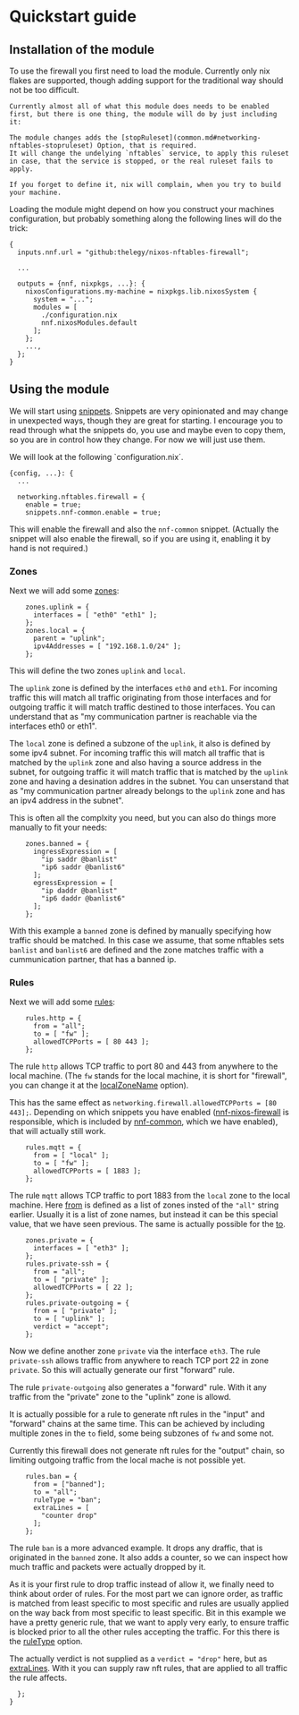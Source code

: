 # Quickstart guide

## Installation of the module
To use the firewall you first need to load the module.
Currently only nix flakes are supported, though adding support for the traditional way should not be too difficult.

```{note}
Currently almost all of what this module does needs to be enabled first, but there is one thing, the module will do by just including it:

The module changes adds the [stopRuleset](common.md#networking-nftables-stopruleset) Option, that is required.
It will change the undelying `nftables` service, to apply this ruleset in case, that the service is stopped, or the real ruleset fails to apply.

If you forget to define it, nix will complain, when you try to build your machine.
```

Loading the module might depend on how you construct your machines configuration, but probably something along the following lines will do the trick:
```
{
  inputs.nnf.url = "github:thelegy/nixos-nftables-firewall";

  ...

  outputs = {nnf, nixpkgs, ...}: {
    nixosConfigurations.my-machine = nixpkgs.lib.nixosSystem {
      system = "...";
      modules = [
        ./configuration.nix
        nnf.nixosModules.default
      ];
    };
    ...,
  };
}
```

## Using the module
We will start using [snippets](snippets).
Snippets are very opinionated and may change in unexpected ways, though they are great for starting.
I encourage you to read through what the snippets do, you use and maybe even to copy them, so you are in control how they change.
For now we will just use them.

We will look at the following `configuration.nix´.
```
{config, ...}: {
  ...

  networking.nftables.firewall = {
    enable = true;
    snippets.nnf-common.enable = true;
```
This will enable the firewall and also the `nnf-common` snippet.
(Actually the snippet will also enable the firewall, so if you are using it, enabling it by hand is not required.)

### Zones
Next we will add some [zones](zones):
```
    zones.uplink = {
      interfaces = [ "eth0" "eth1" ];
    };
    zones.local = {
      parent = "uplink";
      ipv4Addresses = [ "192.168.1.0/24" ];
    };
```
This will define the two zones `uplink` and `local`.

The `uplink` zone is defined by the interfaces `eth0` and `eth1`.
For incoming traffic this will match all traffic originating from those interfaces and for outgoing traffic it will match traffic destined to those interfaces.
You can understand that as "my communication partner is reachable via the interfaces eth0 or eth1".

The `local` zone is defined a subzone of the `uplink`, it also is defined by some ipv4 subnet.
For incoming traffic this will match all traffic that is matched by the `uplink` zone and also having a source address in the subnet, for outgoing traffic it will match traffic that is matched by the `uplink` zone and having a desination addres in the subnet.
You can unserstand that as "my communication partner already belongs to the `uplink` zone and has an ipv4 address in the subnet".

This is often all the complxity you need, but you can also do things more manually to fit your needs:

```
    zones.banned = {
      ingressExpression = [
        "ip saddr @banlist"
        "ip6 saddr @banlist6"
      ];
      egressExpression = [
        "ip daddr @banlist"
        "ip6 daddr @banlist6"
      ];
    };
```
With this example a `banned` zone is defined by manually specifying how traffic should be matched.
In this case we assume, that some nftables sets `banlist` and `banlist6` are defined and the zone matches traffic with a cummunication partner, that has a banned ip.

### Rules
Next we will add some [rules](rules):
```
    rules.http = {
      from = "all";
      to = [ "fw" ];
      allowedTCPPorts = [ 80 443 ];
    };
```
The rule `http` allows TCP traffic to port 80 and 443 from anywhere to the local machine.
(The `fw` stands for the local machine, it is short for "firewall", you can change it at the [localZoneName](common.md/#networking-nftables-firewall-localzonename) option).

This has the same effect as `networking.firewall.allowedTCPPorts = [80 443];`.
Depending on which snippets you have enabled ([nnf-nixos-firewall](snippets.md#nnf-nixos-firewall) is responsible, which is included by [nnf-common](snippets.md#nnf-common), which we have enabled), that will actually still work.

```
    rules.mqtt = {
      from = [ "local" ];
      to = [ "fw" ];
      allowedTCPPorts = [ 1883 ];
    };
```
The rule `mqtt` allows TCP traffic to port 1883 from the `local` zone to the local machine.
Here [from](rules.md/#networking-nftables-firewall-rules-name-from) is defined as a list of zones insted of the `"all"` string earlier.
Usually it is a list of zone names, but instead it can be this special value, that we have seen previous.
The same is actually possible for the [to](rules.md/#networking-nftables-firewall-rules-name-to).

```
    zones.private = {
      interfaces = [ "eth3" ];
    };
    rules.private-ssh = {
      from = "all";
      to = [ "private" ];
      allowedTCPPorts = [ 22 ];
    };
    rules.private-outgoing = {
      from = [ "private" ];
      to = [ "uplink" ];
      verdict = "accept";
    };
```
Now we define another zone `private` via the interface `eth3`.
The rule `private-ssh` allows traffic from anywhere to reach TCP port 22 in zone `private`.
So this will actually generate our first "forward" rule.

The rule `private-outgoing` also generates a "forward" rule.
With it any traffic from the "private" zone to the "uplink" zone is allowd.

It is actually possible for a rule to generate nft rules in the "input" and "forward" chains at the same time.
This can be achieved by including multiple zones in the `to` field, some being subzones of `fw` and some not.

Currently this firewall does not generate nft rules for the "output" chain, so limiting outgoing traffic from the local mache is not possible yet.

```
    rules.ban = {
      from = ["banned"];
      to = "all";
      ruleType = "ban";
      extraLines = [
        "counter drop"
      ];
    };
```
The rule `ban` is a more advanced example.
It drops any draffic, that is originated in the `banned` zone.
It also adds a counter, so we can inspect how much traffic and packets were actually dropped by it.

As it is your first rule to drop traffic instead of allow it, we finally need to think about order of rules.
For the most part we can ignore order, as traffic is matched from least specific to most specific and rules are usually applied on the way back from most specific to least specific.
Bit in this example we have a pretty generic rule, that we want to apply very early, to ensure traffic is blocked prior to all the other rules accepting the traffic.
For this there is the [ruleType](rules.md/#networking-nftables-firewall-rules-name-ruletype) option.

The actually verdict is not supplied as a `verdict = "drop"` here, but as [extraLines](rules.md/#networking-nftables-firewall-rules-name-extralines).
With it you can supply raw nft rules, that are applied to all traffic the rule affects.

```
  };
}
```
